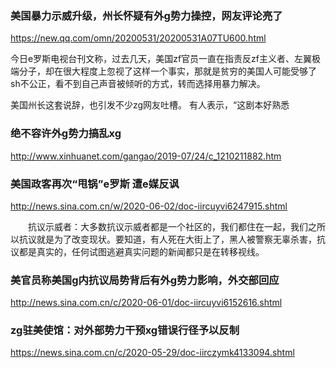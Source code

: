 ### 美国暴力示威升级，州长怀疑有外g势力操控，网友评论亮了
https://new.qq.com/omn/20200531/20200531A07TU600.html

今日e罗斯电视台刊文称，过去几天，美国zf官员一直在指责反zf主义者、左翼极端分子，却在很大程度上忽视了这样一个事实，那就是贫穷的美国人可能受够了sh不公正，看不到自己声音被倾听的方式，转而选择用暴力解决。

美国州长这套说辞，也引发不少zg网友吐槽。
有人表示，“这剧本好熟悉

### 绝不容许外g势力搞乱xg
http://www.xinhuanet.com/gangao/2019-07/24/c_1210211882.htm

### 美国政客再次“甩锅”e罗斯 遭e媒反讽
http://news.sina.com.cn/w/2020-06-02/doc-iircuyvi6247915.shtml

　　抗议示威者：大多数抗议示威者都是一个社区的，我们都住在一起，我们之所以抗议就是为了改变现状。要知道，有人死在大街上了，黑人被警察无辜杀害，抗议都是真实的，任何试图逃避真实问题的新闻都只是在转移视线。

### 美官员称美国g内抗议局势背后有外g势力影响，外交部回应
http://news.sina.com.cn/c/2020-06-01/doc-iircuyvi6152616.shtml

### zg驻美使馆：对外部势力干预xg错误行径予以反制
https://news.sina.com.cn/c/2020-05-29/doc-iirczymk4133094.shtml
